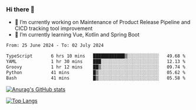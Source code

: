 ### Hi there 👋

- 🔭 I’m currently working on Maintenance of Product Release Pipeline and CICD tracking tool improvement
- 🌱 I’m currently learning Vue, Kotlin and Spring Boot

<!--START_SECTION:waka-->

```txt
From: 25 June 2024 - To: 02 July 2024

TypeScript       6 hrs 10 mins   ████████████▒░░░░░░░░░░░░   49.68 %
YAML             1 hr 30 mins    ███░░░░░░░░░░░░░░░░░░░░░░   12.13 %
Groovy           1 hr 12 mins    ██▒░░░░░░░░░░░░░░░░░░░░░░   09.74 %
Python           41 mins         █▒░░░░░░░░░░░░░░░░░░░░░░░   05.62 %
Bash             41 mins         █▒░░░░░░░░░░░░░░░░░░░░░░░   05.58 %
```

<!--END_SECTION:waka-->

[![Anurag's GitHub stats](https://github-readme-stats.vercel.app/api?username=yunhao981&show_icons=true&theme=solarized-dark)](https://github.com/anuraghazra/github-readme-stats)

[![Top Langs](https://github-readme-stats.vercel.app/api/top-langs/?username=yunhao981&theme=solarized-dark&layout=compact)](https://github.com/anuraghazra/github-readme-stats)

<!--
**yunhao981/yunhao981** is a ✨ _special_ ✨ repository because its `README.md` (this file) appears on your GitHub profile.

Here are some ideas to get you started:

- 🔭 I’m currently working on Maintenance of Release Pipeline and CICD tracking tool improvement
- 🌱 I’m currently learning Vue, Kotlin and Spring Boot
- 👯 I’m looking to collaborate on ...
- 🤔 I’m looking for help with ...
- 💬 Ask me about ...
- 📫 How to reach me: ...
- 😄 Pronouns: ...
- ⚡ Fun fact: ...
-->


